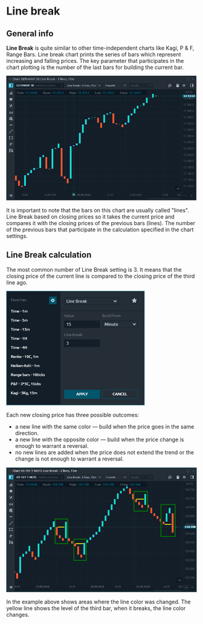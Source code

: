 # Line break

## General info <a href="#general-info" id="general-info"></a>

**Line Break** is quite similar to other time-independent charts like Kagi, P & F, Range Bars. Line break chart prints the series of bars which represent increasing and falling prices. The key parameter that participates in the chart plotting is the number of the last bars for building the current bar.

![General view of Line Break chart in 3rd Dimension](<../../../.gitbook/assets/Line break chart general view.png>)

It is important to note that the bars on this chart are usually called "lines". Line Break based on closing prices so it takes the current price and compares it with the closing prices of the previous bars (lines). The number of the previous bars that participate in the calculation specified in the chart settings.

## Line Break calculation <a href="#line-break-calculation" id="line-break-calculation"></a>

The most common number of Line Break setting is 3. It means that the closing price of the current line is compared to the closing price of the third line ago.

![Chart settings for Line Break](<../../../.gitbook/assets/Line break settings.png>)

Each new closing price has three possible outcomes:

* a new line with the same color — build when the price goes in the same direction.
* a new line with the opposite color — build when the price change is enough to warrant a reversal.
* no new lines are added when the price does not extend the trend or the change is not enough to warrant a reversal.

![An example of how to build a Line Break chart](<../../../.gitbook/assets/Line break example.png>)

In the example above shows areas where the line color was changed. The yellow line shows the level of the third bar, when it breaks, the line color changes.
